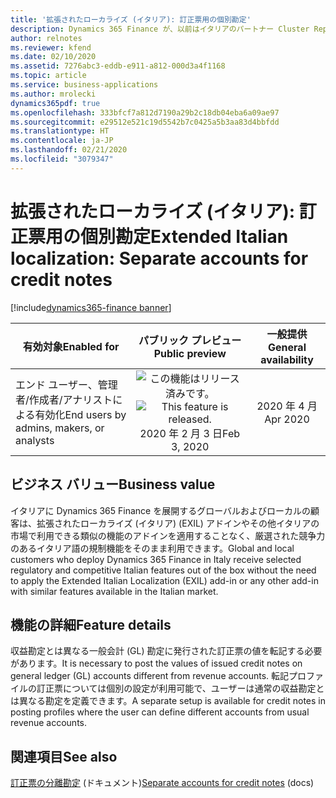 ```yaml
---
title: '拡張されたローカライズ (イタリア): 訂正票用の個別勘定'
description: Dynamics 365 Finance が、以前はイタリアのパートナー Cluster Reply によって提供された、拡張されたローカライズ (イタリア) (EXIL) アドオンでのみ利用可能であった、イタリア語固有の機能セットが利用できるように拡張されました。
author: relnotes
ms.reviewer: kfend
ms.date: 02/10/2020
ms.assetid: 7276abc3-eddb-e911-a812-000d3a4f1168
ms.topic: article
ms.service: business-applications
ms.author: mrolecki
dynamics365pdf: true
ms.openlocfilehash: 333bfcf7a812d7190a29b2c18db04eba6a09ae97
ms.sourcegitcommit: e29512e521c19d5542b7c0425a5b3aa83d4bbfdd
ms.translationtype: HT
ms.contentlocale: ja-JP
ms.lasthandoff: 02/21/2020
ms.locfileid: "3079347"
---
```

# <a name="extended-italian-localization-separate-accounts-for-credit-notes"></a><span data-ttu-id="91833-103">拡張されたローカライズ (イタリア): 訂正票用の個別勘定</span><span class="sxs-lookup"><span data-stu-id="91833-103">Extended Italian localization: Separate accounts for credit notes</span></span>
[!include[dynamics365-finance banner](../includes/dynamics365-finance.md)]

| <span data-ttu-id="91833-104">有効対象</span><span class="sxs-lookup"><span data-stu-id="91833-104">Enabled for</span></span>    |  <span data-ttu-id="91833-105">パブリック プレビュー</span><span class="sxs-lookup"><span data-stu-id="91833-105">Public preview</span></span> | <span data-ttu-id="91833-106">一般提供</span><span class="sxs-lookup"><span data-stu-id="91833-106">General availability</span></span> | 
| ---------- | :----------: |:----------: |
|<span data-ttu-id="91833-107">エンド ユーザー、管理者/作成者/アナリストによる有効化</span><span class="sxs-lookup"><span data-stu-id="91833-107">End users by admins, makers, or analysts</span></span>|<span data-ttu-id="91833-108">![この機能はリリース済みです。](/dynamics365-release-plan/media/green-checkmark.png "この機能はリリース済みです。")</span><span class="sxs-lookup"><span data-stu-id="91833-108">![This feature is released.](/dynamics365-release-plan/media/green-checkmark.png "This feature is released.")</span></span> <span data-ttu-id="91833-109">2020 年 2 月 3 日</span><span class="sxs-lookup"><span data-stu-id="91833-109">Feb 3, 2020</span></span>| <span data-ttu-id="91833-110">2020 年 4 月</span><span class="sxs-lookup"><span data-stu-id="91833-110">Apr 2020</span></span>|


## <a name="business-value"></a><span data-ttu-id="91833-111">ビジネス バリュー</span><span class="sxs-lookup"><span data-stu-id="91833-111">Business value</span></span>
<!-- bv start -->
<span data-ttu-id="91833-112">イタリアに Dynamics 365 Finance を展開するグローバルおよびローカルの顧客は、拡張されたローカライズ (イタリア) (EXIL) アドインやその他イタリアの市場で利用できる類似の機能のアドインを適用することなく、厳選された競争力のあるイタリア語の規制機能をそのまま利用できます。</span><span class="sxs-lookup"><span data-stu-id="91833-112">Global and local customers who deploy Dynamics 365 Finance in Italy receive selected regulatory and competitive Italian features out of the box without the need to apply the Extended Italian Localization (EXIL) add-in or any other add-in with similar features available in the Italian market.</span></span>
<!-- bv end -->



## <a name="feature-details"></a><span data-ttu-id="91833-113">機能の詳細</span><span class="sxs-lookup"><span data-stu-id="91833-113">Feature details</span></span>
<!--feature detail start -->
<span data-ttu-id="91833-114">収益勘定とは異なる一般会計 (GL) 勘定に発行された訂正票の値を転記する必要があります。</span><span class="sxs-lookup"><span data-stu-id="91833-114">It is necessary to post the values of issued credit notes on general ledger (GL) accounts different from revenue accounts.</span></span> <span data-ttu-id="91833-115">転記プロファイルの訂正票については個別の設定が利用可能で、ユーザーは通常の収益勘定とは異なる勘定を定義できます。</span><span class="sxs-lookup"><span data-stu-id="91833-115">A separate setup is available for credit notes in posting profiles where the user can define different accounts from usual revenue accounts.</span></span>
<!--feature detail end -->










## <a name="see-also"></a><span data-ttu-id="91833-116">関連項目</span><span class="sxs-lookup"><span data-stu-id="91833-116">See also</span></span>

<span data-ttu-id="91833-117">[訂正票の分離勘定](https://docs.microsoft.com/dynamics365/finance/localizations/emea-ita-exil-separate-account-credit) (ドキュメント)</span><span class="sxs-lookup"><span data-stu-id="91833-117">[Separate accounts for credit notes](https://docs.microsoft.com/dynamics365/finance/localizations/emea-ita-exil-separate-account-credit) (docs)</span></span>
